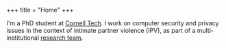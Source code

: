 +++
title = "Home"
+++

I'm a PhD student at [Cornell Tech](https://tech.cornell.edu).
I work on computer security and privacy issues in the context of intimate partner violence (IPV), as part of a multi-institutional [research team](https://www.ipvtechresearch.org).
